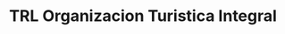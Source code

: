 ---
title: "TRL Organizacion Turistica Integral"
url: /camerino-z-mendoza/trl-organizacion-turistica-integral/
shop: agencia de viajes
---